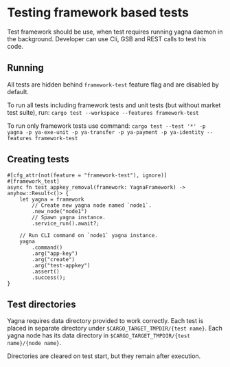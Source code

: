 # Testing framework based tests

Test framework should be use, when test requires running yagna daemon in the background.
Developer can use Cli, GSB and REST calls to test his code.

## Running

All tests are hidden behind `framework-test` feature flag and are disabled by default.

To run all tests including framework tests and unit tests (but without market test suite), run:
`cargo test --workspace --features framework-test`

To run only framework tests use command:
`cargo test --test '*' -p yagna -p ya-exe-unit -p ya-transfer -p ya-payment -p ya-identity --features framework-test`

## Creating tests

```
#[cfg_attr(not(feature = "framework-test"), ignore)]
#[framework_test]
async fn test_appkey_removal(framework: YagnaFramework) -> anyhow::Result<()> {
    let yagna = framework
        // Create new yagna node named `node1`.
        .new_node("node1")
        // Spawn yagna instance.
        .service_run().await?;
    
    // Run CLI command on `node1` yagna instance.
    yagna
        .command()
        .arg("app-key")
        .arg("create")
        .arg("test-appkey")
        .assert()
        .success();
}
```

## Test directories

Yagna requires data directory provided to work correctly.
Each test is placed in separate directory under `$CARGO_TARGET_TMPDIR/{test name}`.
Each yagna node has its data directory in `$CARGO_TARGET_TMPDIR/{test name}/{node name}`.

Directories are cleared on test start, but they remain after execution.
